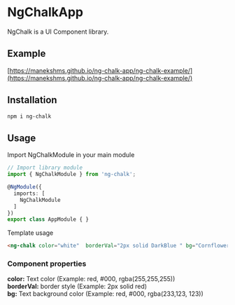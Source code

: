 # NgChalkApp
NgChalk is a UI Component library.

## Example
[https://manekshms.github.io/ng-chalk-app/ng-chalk-example/](https://manekshms.github.io/ng-chalk-app/ng-chalk-example/)

## Installation
```bash
npm i ng-chalk
```
## Usage

Import NgChalkModule in your main module

```ts
// Import library module
import { NgChalkModule } from 'ng-chalk';

@NgModule({
  imports: [
    NgChalkModule
  ]
})
export class AppModule { }
```
Template usage  

```html
<ng-chalk color="white"  borderVal="2px solid DarkBlue " bg="CornflowerBlue ">Hai there</ng-chalk>
```

### Component properties 

**color:** Text color (Example: red, #000, rgba(255,255,255))  
**borderVal:** border style (Example: 2px solid red)  
**bg:** Text background color (Example: red, #000, rgba(233,123, 123))  

